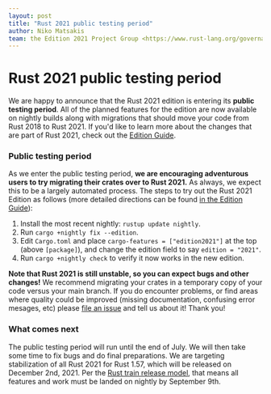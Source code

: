 ```yaml
---
layout: post
title: "Rust 2021 public testing period"
author: Niko Matsakis
team: the Edition 2021 Project Group <https://www.rust-lang.org/governance/teams/core#project-edition-2021>
---
```


# Rust 2021 public testing period

We are happy to announce that the Rust 2021 edition is entering its **public testing period**. All of the planned features for the edition are now available on nightly builds along with migrations that should move your code from Rust 2018 to Rust 2021. If you'd like to learn more about the changes that are part of Rust 2021, check out the [Edition Guide](https://doc.rust-lang.org/nightly/edition-guide/rust-2021/index.html).

### Public testing period

As we enter the public testing period, **we are encouraging adventurous users to try migrating their crates over to Rust 2021.** As always, we expect this to be a largely automated process. The steps to try out the Rust 2021 Edition as follows (more detailed directions can be found [in the Edition Guide](https://doc.rust-lang.org/nightly/edition-guide/editions/transitioning-an-existing-project-to-a-new-edition.html)):

1. Install the most recent nightly: `rustup update nightly`.
2. Run `cargo +nightly fix --edition`.
3. Edit `Cargo.toml` and place `cargo-features = ["edition2021"]` at the top (above `[package]`), and change the edition field to say `edition = "2021"`.
4. Run `cargo +nightly check` to verify it now works in the new edition.

**Note that Rust 2021 is still unstable, so you can expect bugs and other changes!** We recommend migrating your crates in a temporary copy of your code versus your main branch. If you do encounter problems, or find areas where quality could be improved (missing documentation, confusing error mesages, etc) please [file an issue](https://github.com/rust-lang/rust/issues/new/choose) and tell us about it! Thank you!

### What comes next

The public testing period will run until the end of July. We will then take some time to fix bugs and do final preparations. We are targeting stabilization of all Rust 2021 for Rust 1.57, which will be released on December 2nd, 2021. Per the [Rust train release model](https://doc.rust-lang.org/book/appendix-07-nightly-rust.html), that means all features and work must be landed on nightly by September 9th.
